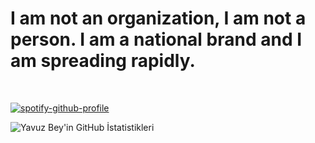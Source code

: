 <h1>I am not an organization, I am not a person. I am a national brand and I am spreading rapidly.</h1>

<br>

[![spotify-github-profile](https://spotify-github-profile.kittinanx.com/api/view?uid=zzykeijuuo3t2kpl6grmgo6gy&cover_image=true&theme=default&show_offline=false&background_color=121212&interchange=false&bar_color=ff00ff&bar_color_cover=false)](https://spotify-github-profile.kittinanx.com/api/view?uid=zzykeijuuo3t2kpl6grmgo6gy&redirect=true)


![Yavuz Bey'in GitHub İstatistikleri](https://github-readme-stats.vercel.app/api?username=realyavuzbey&show_icons=true&hide_border=true&title_color=ff0000&text_color=ffffff&icon_color=ff0000&bg_color=000000)
